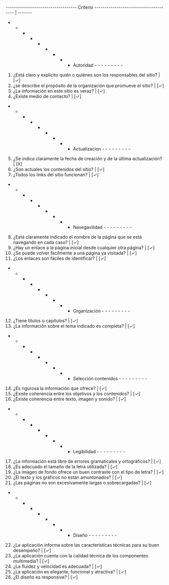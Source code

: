 
-----------------------------------  Criterio  --------------------------------------   | -------
- - - - - - - - - Autoridad - - - - - - - - -

1. ¿Está claro y explícito quién o quiénes son los responsables del sitio?              | [✓]
2. ¿se describe el propósito de la organización que promueve el sitio?                  | [✓]
3. ¿La información en este sitio es veraz?                                              | [✓]
4. ¿Existe medio de contacto?                                                           | [✓]

- - - - - - - - - Actualizacion - - - - - - - - -

5. ¿Se indica claramente la fecha de creación y de la última actualización?             | [X]
6. ¿Son actuales los contenidos del sitio?                                              | [✓]
7. ¿Todos los links del sitio funcionan?                                                | [✓]

- - - - - - - - - Navegavilidad - - - - - - - - -

8. ¿Está claramente indicado el nombre de la página que se está navegando en cada caso? | [✓]
9. ¿Hay un enlace a la página inicial desde cualquier otra página?                      | [✓]
10. ¿Se puede volver fácilmente a una página ya visitada?                               | [✓]
11. ¿Los enlaces son fáciles de identificar?                                            | [✓]

- - - - - - - - - Organización - - - - - - - - -

12. ¿Tiene títulos o capítulos?                                                         | [✓]
13. ¿La información sobre el tema indicado es completa?                                 | [✓]

- - - - - - - - - Selección contenidos - - - - - - - - -

14. ¿Es rigurosa la información que ofrece?                                             | [✓]
15. ¿Existe coherencia entre los objetivos y los contenidos?                            | [✓]
16. ¿Existe coherencia entre texto, imagen y sonido?                                    | [✓]

- - - - - - - - - Legibilidad - - - - - - - - -

17. ¿La información está libre de errores gramaticales y ortográficos?                  | [✓]
18. ¿Es adecuado el tamaño de la letra utilizada?                                       | [✓]
19. ¿La imagen de fondo ofrece un buen contraste con el tipo de letra?                  | [✓]
20. ¿El texto y los gráficos no están amontonados?                                      | [✓]
21. ¿Las páginas no son excesivamente largas o sobrecargadas?                           | [✓]

- - - - - - - - - Diseño - - - - - - - - -  

22. ¿La aplicación informa sobre las características técnicas para su buen desempeño?   | [✓]
23. ¿La aplicación cuenta con la calidad técnica de los componentes multimedia?         | [✓]
24. ¿La fluidez y velocidad es adecuada?                                                | [✓]
25. ¿La aplicación es elegante, funcional y atractiva?                                  | [✓]
26. ¿El diseño es responsive?                                                           | [✓]
